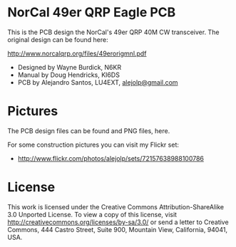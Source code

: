 NorCal 49er QRP Eagle PCB
==============

This is the PCB design the NorCal's 49er QRP 40M CW transceiver. The original design can be found here:

  http://www.norcalqrp.org/files/49erorigmnl.pdf

  - Designed by Wayne Burdick, N6KR
  - Manual by Doug Hendricks, KI6DS
  - PCB by Alejandro Santos, LU4EXT, alejolp@gmail.com

Pictures
========

The PCB design files can be found and PNG files, here.

For some construction pictures you can visit my Flickr set:

  - http://www.flickr.com/photos/alejolp/sets/72157638988100786

License
=======

This work is licensed under the Creative Commons Attribution-ShareAlike 3.0 Unported License. To view a copy of this license, visit http://creativecommons.org/licenses/by-sa/3.0/ or send a letter to Creative Commons, 444 Castro Street, Suite 900, Mountain View, California, 94041, USA.



